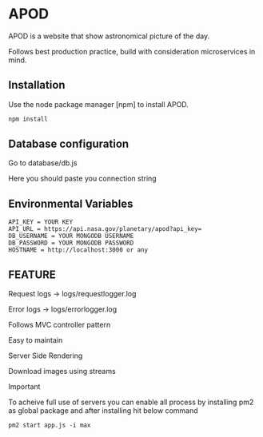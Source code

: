 # APOD

APOD is a website that show astronomical picture of the day.

Follows best production practice, build with consideration microservices in mind.

## Installation

Use the node package manager [npm] to install APOD.

```bash
npm install
```

## Database configuration

Go to database/db.js

Here you should paste you connection string

## Environmental Variables

```
API_KEY = YOUR KEY
API_URL = https://api.nasa.gov/planetary/apod?api_key=
DB_USERNAME = YOUR MONGODB USERNAME
DB_PASSWORD = YOUR MONGODB PASSWORD
HOSTNAME = http://localhost:3000 or any
```
## FEATURE
Request logs -> logs/requestlogger.log

Error logs   -> logs/errorlogger.log

Follows MVC controller pattern

Easy to maintain

Server Side Rendering

Download images using streams

Important

To acheive full use of servers you can enable all process by installing pm2 as  global package and after installing hit below command

```
pm2 start app.js -i max
```
